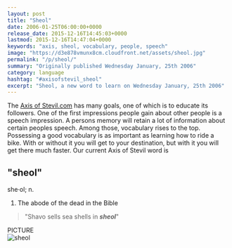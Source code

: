 ```yaml
---
layout: post
title: "Sheol"
date: 2006-01-25T06:00:00+0000
release_date: 2015-12-16T14:45:03+0000
lastmod: 2015-12-16T14:47:04+0000
keywords: "axis, sheol, vocabulary, people, speech"
image: "https://d3e878vmunx8cm.cloudfront.net/assets/sheol.jpg"
permalink: "/p/sheol/"
summary: "Originally published Wednesday January, 25th 2006"
category: language
hashtag: "#axisofstevil_sheol"
excerpt: "Sheol, a new word to learn on Wednesday January, 25th 2006"
---
```


[id_1]: https://d3e878vmunx8cm.cloudfront.net/assets/sheol.jpg "sheol"
The [Axis of Stevil.com](/ "Axis of Stevil.com") has many goals, one of which is to educate its followers. One of the first impressions people gain about other people is a speech impression. A persons memory will retain a lot of information about certain peoples speech. Among those, vocabulary rises to the top. Possessing a good vocabulary is as important as learning how to ride a bike. With or without it you will get to your destination, but with it you will get there much faster. Our current Axis of Stevil word is

## "sheol" ##

she·ol; n.

1. The abode of the dead in the Bible
 
> "Shavo sells sea shells in ***sheol***"

PICTURE   
![sheol][id_1]
